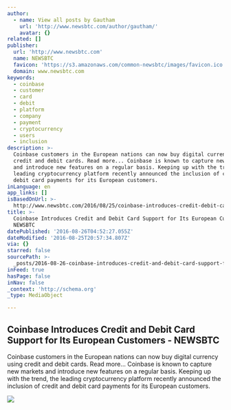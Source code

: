 ```yaml
---
author:
  - name: View all posts by Gautham
    url: 'http://www.newsbtc.com/author/gautham/'
    avatar: {}
related: []
publisher:
  url: 'http://www.newsbtc.com'
  name: NEWSBTC
  favicon: 'https://s3.amazonaws.com/common-newsbtc/images/favicon.ico'
  domain: www.newsbtc.com
keywords:
  - coinbase
  - customer
  - card
  - debit
  - platform
  - company
  - payment
  - cryptocurrency
  - users
  - inclusion
description: >-
  Coinbase customers in the European nations can now buy digital currency using
  credit and debit cards. Read more... Coinbase is known to capture new markets
  and introduce new features on a regular basis. Keeping up with the trend, the
  leading cryptocurrency platform recently announced the inclusion of credit and
  debit card payments for its European customers.
inLanguage: en
app_links: []
isBasedOnUrl: >-
  http://www.newsbtc.com/2016/08/25/coinbase-introduces-credit-debit-card-support-european-customers/
title: >-
  Coinbase Introduces Credit and Debit Card Support for Its European Customers -
  NEWSBTC
datePublished: '2016-08-26T04:52:27.055Z'
dateModified: '2016-08-25T20:57:34.807Z'
via: {}
starred: false
sourcePath: >-
  _posts/2016-08-26-coinbase-introduces-credit-and-debit-card-support-for-its-eu.md
inFeed: true
hasPage: false
inNav: false
_context: 'http://schema.org'
_type: MediaObject

---
```

<article style=""><h1>Coinbase Introduces Credit and Debit Card Support for Its European Customers - NEWSBTC</h1><p>Coinbase customers in the European nations can now buy digital currency using credit and debit cards. Read more... Coinbase is known to capture new markets and introduce new features on a regular basis. Keeping up with the trend, the leading cryptocurrency platform recently announced the inclusion of credit and debit card payments for its European customers.</p><img src="http://s3.amazonaws.com/main-newsbtc-images/2016/05/20075009/Coinbase.jpg" /></article>